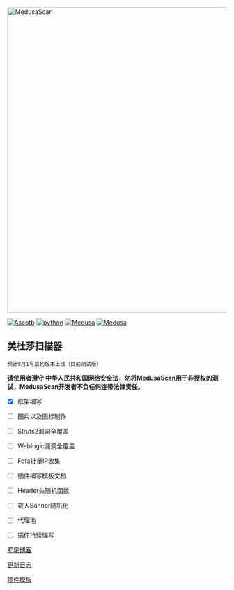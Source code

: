 <img src="https://github.com/Ascotbe/Medusa/blob/master/MedusaScan.png?raw=true" width="700" alt="MedusaScan" /> 

[![Ascotb](https://img.shields.io/badge/Ascotbe-Medusa%20Scan-green)](https://github.com/Ascotbe/Medusa)
[![python](https://img.shields.io/badge/python-3.6-blueviolet)](https://github.com/Ascotbe/Medusa)
[![Medusa](https://img.shields.io/badge/Version-0.04-red)](https://github.com/Ascotbe/Medusa)
[![Medusa](https://img.shields.io/badge/LICENSE-GPL-ff69b4)](https://github.com/Ascotbe/Medusa)

美杜莎扫描器
-
    预计9月1号最初版本上线（目前测试版）

**请使用者遵守 [中华人民共和国网络安全法](http://www.cac.gov.cn/2016-11/07/c_1119867116.htm)，勿将MedusaScan用于非授权的测试，MedusaScan开发者不负任何连带法律责任。**

- [x] 框架编写
- [ ] 图片以及图标制作
- [ ] Struts2漏洞全覆盖
- [ ] Weblogic漏洞全覆盖
- [ ] Fofa批量IP收集
- [ ] 插件编写模板文档
- [ ] Header头随机函数
- [ ] 载入Banner随机化
- [ ] 代理池
- [ ] 插件持续编写


[肥宅博客](https://ascotbe.github.io)   


[更新日志](/UpDataLog/README.md)

[插件模板]()
